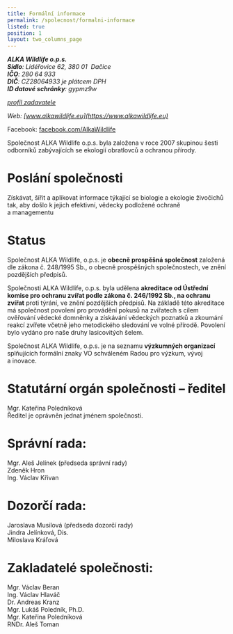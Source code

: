 ```yaml
---
title: Formální informace
permalink: /spolecnost/formalni-informace
listed: true
position: 1
layout: two_columns_page
---
```

***ALKA Wildlife o.p.s.***  
***Sídlo**: Lidéřovice 62, 380 01  Dačice*  
***IČO**: 280 64 933*  
***DIČ**: CZ28064933 je plátcem DPH*  
***ID datové schránky**: gypmz9w*

*[profil zadavatele](https://www.vhodne-uverejneni.cz/profil/28064933)*

*Web: [www.alkawildlife.eu](https://www.alkawildlife.eu)*

Facebook:
[facebook.com/AlkaWildlife](https://www.facebook.com/AlkaWildlife)

Společnost ALKA Wildlife o.p.s. byla založena v roce 2007 skupinou šesti
odborníků zabývajících se ekologií obratlovců a ochranou přírody.

# Poslání společnosti

Získávat, šířit a aplikovat informace týkající se biologie a ekologie
živočichů tak, aby došlo k jejich efektivní, vědecky podložené ochraně
a managementu

# Status

Společnost ALKA Wildlife, o.p.s. je **obecně prospěšná společnost**
založená dle zákona č. 248/1995 Sb., o obecně prospěšných společnostech,
ve znění pozdějších předpisů.

Společnosti ALKA Wildlife, o.p.s. byla udělena **akreditace od Ústřední
komise pro ochranu zvířat podle zákona č. 246/1992 Sb., na ochranu
zvířat** proti týrání, ve znění pozdějších předpisů. Na základě této
akreditace má společnost povolení pro provádění pokusů na zvířatech
s cílem ověřování vědecké domněnky a získávání vědeckých poznatků
a zkoumání reakcí zvířete včetně jeho metodického sledování ve volné
přírodě. Povolení bylo vydáno pro naše druhy lasicovitých šelem.

Společnost ALKA Wildlife, o.p.s. je na seznamu **výzkumných organizací**
splňujících formální znaky VO schváleném Radou pro výzkum, vývoj
a inovace.

# Statutární orgán společnosti – ředitel

Mgr. Kateřina Poledníková  
Ředitel je oprávněn jednat jménem společnosti.

# Správní rada:

Mgr. Aleš Jelínek (předseda správní rady)  
Zdeněk Hron  
Ing. Václav Křivan

# Dozorčí rada:

Jaroslava Musilová (předseda dozorčí rady)  
Jindra Jelínková, Dis.  
Miloslava Kráľová

# Zakladatelé společnosti:

Mgr. Václav Beran  
Ing. Václav Hlaváč  
Dr. Andreas Kranz  
Mgr. Lukáš Poledník, Ph.D.  
Mgr. Kateřina Poledníková  
RNDr. Aleš Toman  

